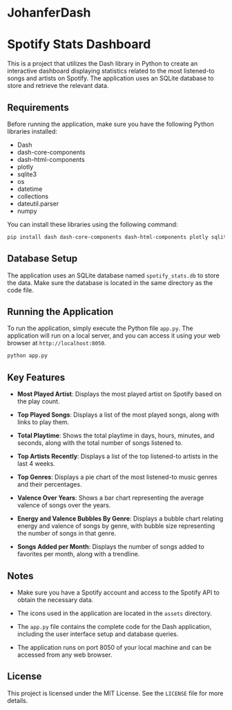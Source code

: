 # JohanferDash

# Spotify Stats Dashboard

This is a project that utilizes the Dash library in Python to create an interactive dashboard displaying statistics related to the most listened-to songs and artists on Spotify. The application uses an SQLite database to store and retrieve the relevant data.

## Requirements

Before running the application, make sure you have the following Python libraries installed:

- Dash
- dash-core-components
- dash-html-components
- plotly
- sqlite3
- os
- datetime
- collections
- dateutil.parser
- numpy

You can install these libraries using the following command:

```bash
pip install dash dash-core-components dash-html-components plotly sqlite3 datetime collections python-dateutil numpy
```

## Database Setup

The application uses an SQLite database named `spotify_stats.db` to store the data. Make sure the database is located in the same directory as the code file.

## Running the Application

To run the application, simply execute the Python file `app.py`. The application will run on a local server, and you can access it using your web browser at `http://localhost:8050`.

```bash
python app.py
```

## Key Features

- **Most Played Artist**: Displays the most played artist on Spotify based on the play count.

- **Top Played Songs**: Displays a list of the most played songs, along with links to play them.

- **Total Playtime**: Shows the total playtime in days, hours, minutes, and seconds, along with the total number of songs listened to.

- **Top Artists Recently**: Displays a list of the top listened-to artists in the last 4 weeks.

- **Top Genres**: Displays a pie chart of the most listened-to music genres and their percentages.

- **Valence Over Years**: Shows a bar chart representing the average valence of songs over the years.

- **Energy and Valence Bubbles By Genre**: Displays a bubble chart relating energy and valence of songs by genre, with bubble size representing the number of songs in that genre.

- **Songs Added per Month**: Displays the number of songs added to favorites per month, along with a trendline.

## Notes

- Make sure you have a Spotify account and access to the Spotify API to obtain the necessary data.

- The icons used in the application are located in the `assets` directory.

- The `app.py` file contains the complete code for the Dash application, including the user interface setup and database queries.

- The application runs on port 8050 of your local machine and can be accessed from any web browser.

## License

This project is licensed under the MIT License. See the `LICENSE` file for more details.